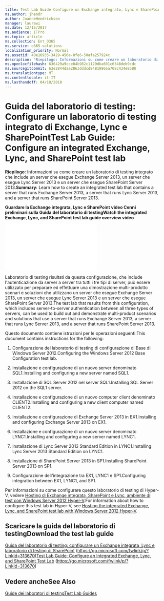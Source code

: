 ```yaml
---
title: Test Lab Guide Configure un Exchange integrato, Lync e SharePoint laboratorio di testing
ms.author: jhendr
author: JoanneHendrickson
manager: laurawi
ms.date: 12/15/2017
ms.audience: ITPro
ms.topic: article
ms.collection: Ent_O365
ms.service: o365-solutions
localization_priority: Normal
ms.assetid: 48e16935-3429-456a-8fe6-50afa257924c
description: 'Riepilogo: Informazioni su come creare un laboratorio di testing integrato che include un server che esegue Exchange Server 2013, un server che esegue Lync Server 2013 e un server che esegue SharePoint Server 2013.'
ms.openlocfilehash: 636429a9cce04b982c1129dba601c6348deb9cdc
ms.sourcegitcommit: 63e2844daa2863dddcd84819966a708c434e8580
ms.translationtype: MT
ms.contentlocale: it-IT
ms.lasthandoff: 04/18/2018
---
```

# <a name="test-lab-guide-configure-an-integrated-exchange-lync-and-sharepoint-test-lab"></a><span data-ttu-id="9329b-103">Guida del laboratorio di testing: Configurare un laboratorio di testing integrato di Exchange, Lync e SharePoint</span><span class="sxs-lookup"><span data-stu-id="9329b-103">Test Lab Guide: Configure an integrated Exchange, Lync, and SharePoint test lab</span></span>

 <span data-ttu-id="9329b-104">**Riepilogo:** Informazioni su come creare un laboratorio di testing integrato che include un server che esegue Exchange Server 2013, un server che esegue Lync Server 2013 e un server che esegue SharePoint Server 2013.</span><span class="sxs-lookup"><span data-stu-id="9329b-104">**Summary:** Learn how to create an integrated test lab that contains a server that runs Exchange Server 2013, a server that runs Lync Server 2013, and a server that runs SharePoint Server 2013.</span></span>
 
<span data-ttu-id="9329b-105">**Guardare la Exchange integrata, Lync e SharePoint video Cenni preliminari sulla Guida del laboratorio di testing**</span><span class="sxs-lookup"><span data-stu-id="9329b-105">**Watch the integrated Exchange, Lync, and SharePoint test lab guide overview video**</span></span>

<iframe src="//videoplayercdn.osi.office.net/hub/?csid=ux-cms-en-us-msoffice&uuid=8d1f00cc-b8b1-4394-9367-0cc9765e380a&AutoPlayVideo=false" frameborder= "0" marginwidth= "0" marginheight= "0" scrolling= "no" allowfullscreen= "" ></iframe>

 
<span data-ttu-id="9329b-106">Laboratorio di testing risultati da questa configurazione, che include l'autenticazione da server a server tra tutti i tre tipi di server, può essere utilizzato per preparare ed effettuare una dimostrazione multi-prodotto scenari e soluzioni che utilizzano un server che esegue Exchange Server 2013, un server che esegue Lync Server 2013 e un server che esegue SharePoint Server 2013.</span><span class="sxs-lookup"><span data-stu-id="9329b-106">The test lab that results from this configuration, which includes server-to-server authentication between all three types of servers, can be used to build out and demonstrate multi-product scenarios and solutions that use a server that runs Exchange Server 2013, a server that runs Lync Server 2013, and a server that runs SharePoint Server 2013.</span></span>
  
<span data-ttu-id="9329b-107">Questo documento contiene istruzioni per le operazioni seguenti:</span><span class="sxs-lookup"><span data-stu-id="9329b-107">This document contains instructions for the following:</span></span>
  
1. <span data-ttu-id="9329b-108">Configurazione del laboratorio di testing di configurazione di Base di Windows Server 2012.</span><span class="sxs-lookup"><span data-stu-id="9329b-108">Configuring the Windows Server 2012 Base Configuration test lab.</span></span>
    
2. <span data-ttu-id="9329b-109">Installazione e configurazione di un nuovo server denominato SQL1.</span><span class="sxs-lookup"><span data-stu-id="9329b-109">Installing and configuring a new server named SQL1.</span></span>
    
3. <span data-ttu-id="9329b-110">Installazione di SQL Server 2012 nel server SQL1.</span><span class="sxs-lookup"><span data-stu-id="9329b-110">Installing SQL Server 2012 on the SQL1 server.</span></span>
    
4. <span data-ttu-id="9329b-111">Installazione e configurazione di un nuovo computer client denominato CLIENT2.</span><span class="sxs-lookup"><span data-stu-id="9329b-111">Installing and configuring a new client computer named CLIENT2.</span></span>
    
5. <span data-ttu-id="9329b-112">Installazione e configurazione di Exchange Server 2013 in EX1.</span><span class="sxs-lookup"><span data-stu-id="9329b-112">Installing and configuring Exchange Server 2013 on EX1.</span></span>
    
6. <span data-ttu-id="9329b-113">Installazione e configurazione di un nuovo server denominato LYNC1.</span><span class="sxs-lookup"><span data-stu-id="9329b-113">Installing and configuring a new server named LYNC1.</span></span>
    
7. <span data-ttu-id="9329b-114">Installazione di Lync Server 2013 Standard Edition in LYNC1.</span><span class="sxs-lookup"><span data-stu-id="9329b-114">Installing Lync Server 2013 Standard Edition on LYNC1.</span></span>
    
8. <span data-ttu-id="9329b-115">Installazione di SharePoint Server 2013 in SP1.</span><span class="sxs-lookup"><span data-stu-id="9329b-115">Installing SharePoint Server 2013 on SP1.</span></span>
    
9. <span data-ttu-id="9329b-116">Configurazione dell'integrazione tra EX1, LYNC1 e SP1.</span><span class="sxs-lookup"><span data-stu-id="9329b-116">Configuring integration between EX1, LYNC1, and SP1.</span></span>
    
<span data-ttu-id="9329b-117">Per informazioni su come configurare questo laboratorio di testing di Hyper-V, vedere [Hosting di Exchange integrata, SharePoint e Lync, ambiente di test con Windows Server 2012 Hyper-V](https://social.technet.microsoft.com/wiki/contents/articles/18483.hosting-the-integrated-exchange-lync-and-sharepoint-test-lab-with-windows-server-2012-hyper-v.aspx).</span><span class="sxs-lookup"><span data-stu-id="9329b-117">For information about how to configure this test lab in Hyper-V, see [Hosting the integrated Exchange, Lync, and SharePoint test lab with Windows Server 2012 Hyper-V](https://social.technet.microsoft.com/wiki/contents/articles/18483.hosting-the-integrated-exchange-lync-and-sharepoint-test-lab-with-windows-server-2012-hyper-v.aspx).</span></span>
  
## <a name="download-the-test-lab-guide"></a><span data-ttu-id="9329b-118">Scaricare la guida del laboratorio di testing</span><span class="sxs-lookup"><span data-stu-id="9329b-118">Download the test lab guide</span></span>

<span data-ttu-id="9329b-119">[Guida del laboratorio di testing: configurare un Exchange integrata, Lync e laboratorio di testing di SharePoint](https://go.microsoft.com/fwlink/p/?LinkId=313670) (https://go.microsoft.com/fwlink/p/?LinkId=313670)</span><span class="sxs-lookup"><span data-stu-id="9329b-119">[Test Lab Guide: Configure an Integrated Exchange, Lync, and SharePoint Test Lab](https://go.microsoft.com/fwlink/p/?LinkId=313670) (https://go.microsoft.com/fwlink/p/?LinkId=313670)</span></span>
  
## <a name="see-also"></a><span data-ttu-id="9329b-120">Vedere anche</span><span class="sxs-lookup"><span data-stu-id="9329b-120">See Also</span></span>

[<span data-ttu-id="9329b-121">Guide dei laboratori di testing</span><span class="sxs-lookup"><span data-stu-id="9329b-121">Test Lab Guides</span></span>](https://go.microsoft.com/fwlink/p/?LinkId=202817)




